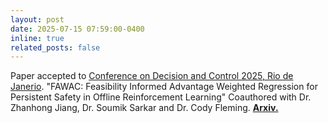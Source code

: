```yaml
---
layout: post
date: 2025-07-15 07:59:00-0400
inline: true
related_posts: false
---
```


Paper accepted to [Conference on Decision and Control 2025, Rio de Janerio](https://cdc2025.ieeecss.org/). "FAWAC: Feasibility Informed Advantage Weighted Regression for Persistent Safety in Offline Reinforcement Learning" Coauthored with Dr. Zhanhong Jiang, Dr. Soumik Sarkar and Dr. Cody Fleming. **[Arxiv.](https://arxiv.org/abs/2412.08880)**

